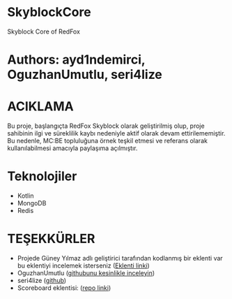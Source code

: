 # SkyblockCore
Skyblock Core of RedFox
# Authors: ayd1ndemirci, OguzhanUmutlu, seri4lize

# ACIKLAMA
Bu proje, başlangıçta RedFox Skyblock olarak geliştirilmiş olup, proje sahibinin ilgi ve süreklilik kaybı nedeniyle aktif olarak devam ettirilememiştir. Bu nedenle, MC:BE topluluğuna örnek teşkil etmesi ve referans olarak kullanılabilmesi amacıyla paylaşıma açılmıştır.

# Teknolojiler
 - Kotlin
 - MongoDB
 - Redis

# TEŞEKKÜRLER
 - Projede Güney Yılmaz adlı geliştirici tarafından kodlanmış bir eklenti var bu eklentiyi incelemek isterseniz ([Eklenti linki](https://github.com/guneyilmaz0/PermissionS))
 - OguzhanUmutlu ([githubunu kesinlikle inceleyin](https://github.com/OguzhanUmutlu))
 - seri4lize ([github](https://github.com/seri4lize))
 - Scoreboard eklentisi: ([repo linki](https://github.com/skh6075/GraphicScore-PNX))
